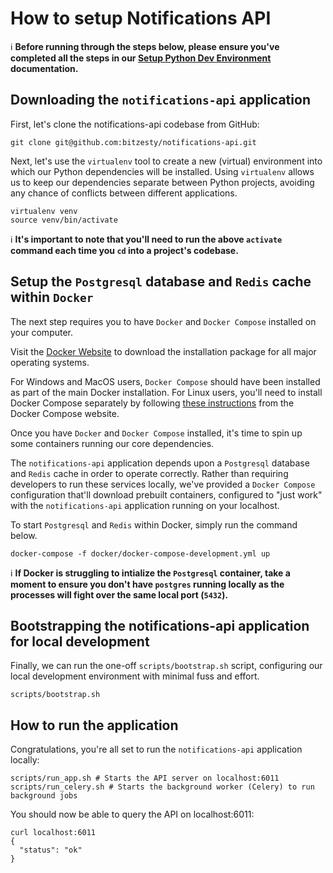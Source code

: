 # How to setup Notifications API

ℹ️ **Before running through the steps below, please ensure you've completed all the steps in our [Setup Python Dev Environment](./setup-python-dev-environment.md) documentation.**

## Downloading the `notifications-api` application

First, let's clone the notifications-api codebase from GitHub:

```
git clone git@github.com:bitzesty/notifications-api.git
```

Next, let's use the `virtualenv` tool to create a new (virtual) environment into which our Python dependencies will be installed. Using `virtualenv` allows us to keep our dependencies separate between Python projects, avoiding any chance of conflicts between different applications.

```
virtualenv venv
source venv/bin/activate
```

ℹ️ **It's important to note that you'll need to run the above `activate` command each time you `cd` into a project's codebase.**

## Setup the `Postgresql` database and `Redis` cache within `Docker`

The next step requires you to have `Docker` and `Docker Compose` installed on your computer.  

Visit the [Docker Website](https://docs.docker.com/get-docker/) to download the installation package for all major operating systems.  

For Windows and MacOS users, `Docker Compose` should have been installed as part of the main Docker installation. For Linux users, you'll need to install Docker Compose separately by following [these instructions](https://docs.docker.com/compose/install/) from the Docker Compose website.

Once you have `Docker` and `Docker Compose` installed, it's time to spin up some containers running our core dependencies.  

The `notifications-api` application depends upon a `Postgresql` database and `Redis` cache in order to operate correctly. Rather than requiring developers to run these services locally, we've provided a `Docker Compose` configuration that'll download prebuilt containers, configured to "just work" with the `notifications-api` application running on your localhost.  

To start `Postgresql` and `Redis` within Docker, simply run the command below.

```
docker-compose -f docker/docker-compose-development.yml up
```

ℹ️ **If Docker is struggling to intialize the `Postgresql` container, take a moment to ensure you don't have `postgres` running locally as the processes will fight over the same local port (`5432`).**


 ## Bootstrapping the notifications-api application for local development

 Finally, we can run the one-off `scripts/bootstrap.sh` script, configuring our local development environment with minimal fuss and effort.

 ```
 scripts/bootstrap.sh
 ```

 ## How to run the application

 Congratulations, you're all set to run the `notifications-api` application locally:

```
scripts/run_app.sh # Starts the API server on localhost:6011
scripts/run_celery.sh # Starts the background worker (Celery) to run background jobs
```

You should now be able to query the API on localhost:6011:

```
curl localhost:6011
{
  "status": "ok"
}
```
